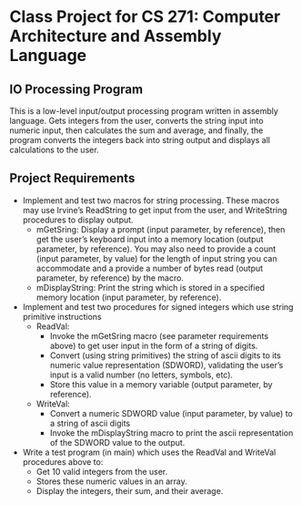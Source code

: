 # Class Project for CS 271: Computer Architecture and Assembly Language
## IO Processing Program

This is a low-level input/output processing program written in assembly language. Gets integers from the user, converts the string input into numeric input, then calculates the sum and average, and finally, the program converts the integers back into string output and displays all calculations to the user. 

## Project Requirements
* Implement and test two macros for string processing. These macros may use Irvine’s ReadString to get input from the user, and WriteString procedures to display output.
    * mGetSring:  Display a prompt (input parameter, by reference), then get the user’s keyboard input into a memory location (output parameter, by reference). You may also need to provide a count (input parameter, by value) for the length of input string you can accommodate and a provide a number of bytes read (output parameter, by reference) by the macro.
    * mDisplayString:  Print the string which is stored in a specified memory location (input parameter, by reference).
* Implement and test two procedures for signed integers which use string primitive instructions
    * ReadVal: 
        * Invoke the mGetSring macro (see parameter requirements above) to get user input in the form of a string of digits.
        * Convert (using string primitives) the string of ascii digits to its numeric value representation (SDWORD), validating the user’s input is a valid number (no letters, symbols, etc).
        * Store this value in a memory variable (output parameter, by reference). 
    * WriteVal: 
        * Convert a numeric SDWORD value (input parameter, by value) to a string of ascii digits
        * Invoke the mDisplayString macro to print the ascii representation of the SDWORD value to the output.
* Write a test program (in main) which uses the ReadVal and WriteVal procedures above to:
    * Get 10 valid integers from the user.
    * Stores these numeric values in an array.
    * Display the integers, their sum, and their average.
